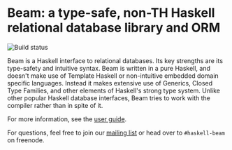 # Beam: a type-safe, non-TH Haskell relational database library and ORM

![Build status](https://api.travis-ci.org/tathougies/beam.svg?branch=master)

Beam is a Haskell interface to relational databases. Its key strengths are its type-safety and intuitive syntax.
Beam is written in a pure Haskell, and doesn't make use of Template Haskell or non-intuitive embedded domain specific languages.
Instead it makes extensive use of Generics, Closed Type Families, and other elements of Haskell's strong type system.
Unlike other popular Haskell database interfaces, Beam tries to work with the compiler rather than in spite of it.

For more information, see the [user guide](https://tathougies.github.io/beam).

For questions, feel free to join
our [mailing list](https://groups.google.com/forum/#!forum/beam-discussion) or
head over to `#haskell-beam` on freenode.
